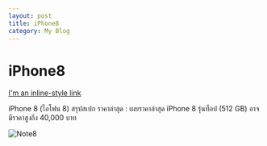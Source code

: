 ```yaml
---
layout: post
title: iPhone8
category: My Blog
---
```


# iPhone8

[I'm an inline-style link](http://www.thaimobilecenter.com/news-2557/iphone-8.asp)

iPhone 8 (ไอโฟน 8) สรุปสเปก ราคาล่าสุด : เผยราคาล่าสุด iPhone 8 รุ่นท็อป (512 GB) อาจมีราคาสูงถึง 40,000 บาท


![Note8](http://thaimobilecenter.com/home/img_stock/201795_63610.jpg)
